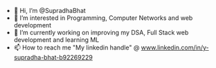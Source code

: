 - 👋 Hi, I’m @SupradhaBhat
- 👀 I’m interested in Programming, Computer Networks and web development 
- 🌱 I’m currently working on improving my DSA, Full Stack web development and learning ML 
- 📫 How to reach me "My linkedin handle" @ www.linkedin.com/in/y-supradha-bhat-b92269229

<!---
SupradhaBhat/SupradhaBhat is a ✨ special ✨ repository because its `README.md` (this file) appears on your GitHub profile.
You can click the Preview link to take a look at your changes.
--->
